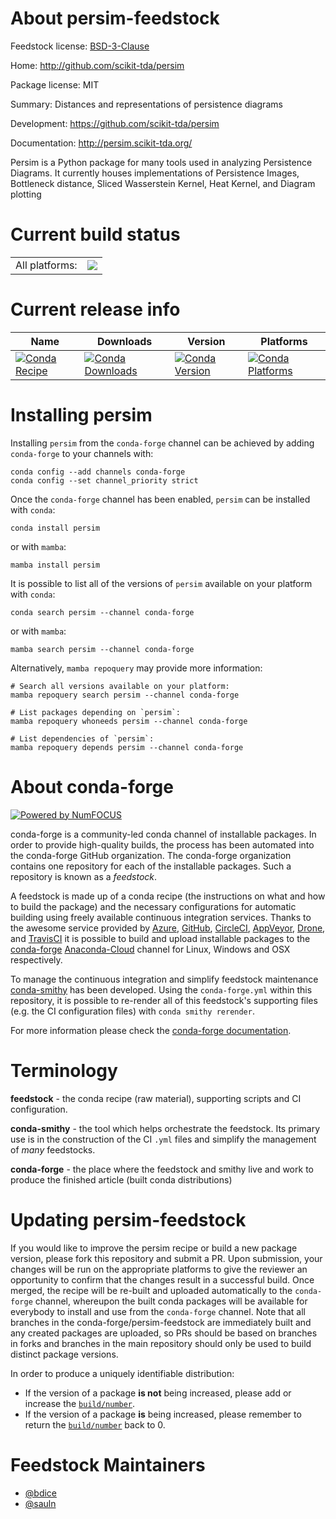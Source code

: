 About persim-feedstock
======================

Feedstock license: [BSD-3-Clause](https://github.com/conda-forge/persim-feedstock/blob/main/LICENSE.txt)

Home: http://github.com/scikit-tda/persim

Package license: MIT

Summary: Distances and representations of persistence diagrams

Development: https://github.com/scikit-tda/persim

Documentation: http://persim.scikit-tda.org/

Persim is a Python package for many tools used in analyzing Persistence Diagrams. It currently houses implementations of Persistence Images, Bottleneck distance, Sliced Wasserstein Kernel, Heat Kernel, and Diagram plotting


Current build status
====================


<table><tr><td>All platforms:</td>
    <td>
      <a href="https://dev.azure.com/conda-forge/feedstock-builds/_build/latest?definitionId=7102&branchName=main">
        <img src="https://dev.azure.com/conda-forge/feedstock-builds/_apis/build/status/persim-feedstock?branchName=main">
      </a>
    </td>
  </tr>
</table>

Current release info
====================

| Name | Downloads | Version | Platforms |
| --- | --- | --- | --- |
| [![Conda Recipe](https://img.shields.io/badge/recipe-persim-green.svg)](https://anaconda.org/conda-forge/persim) | [![Conda Downloads](https://img.shields.io/conda/dn/conda-forge/persim.svg)](https://anaconda.org/conda-forge/persim) | [![Conda Version](https://img.shields.io/conda/vn/conda-forge/persim.svg)](https://anaconda.org/conda-forge/persim) | [![Conda Platforms](https://img.shields.io/conda/pn/conda-forge/persim.svg)](https://anaconda.org/conda-forge/persim) |

Installing persim
=================

Installing `persim` from the `conda-forge` channel can be achieved by adding `conda-forge` to your channels with:

```
conda config --add channels conda-forge
conda config --set channel_priority strict
```

Once the `conda-forge` channel has been enabled, `persim` can be installed with `conda`:

```
conda install persim
```

or with `mamba`:

```
mamba install persim
```

It is possible to list all of the versions of `persim` available on your platform with `conda`:

```
conda search persim --channel conda-forge
```

or with `mamba`:

```
mamba search persim --channel conda-forge
```

Alternatively, `mamba repoquery` may provide more information:

```
# Search all versions available on your platform:
mamba repoquery search persim --channel conda-forge

# List packages depending on `persim`:
mamba repoquery whoneeds persim --channel conda-forge

# List dependencies of `persim`:
mamba repoquery depends persim --channel conda-forge
```


About conda-forge
=================

[![Powered by
NumFOCUS](https://img.shields.io/badge/powered%20by-NumFOCUS-orange.svg?style=flat&colorA=E1523D&colorB=007D8A)](https://numfocus.org)

conda-forge is a community-led conda channel of installable packages.
In order to provide high-quality builds, the process has been automated into the
conda-forge GitHub organization. The conda-forge organization contains one repository
for each of the installable packages. Such a repository is known as a *feedstock*.

A feedstock is made up of a conda recipe (the instructions on what and how to build
the package) and the necessary configurations for automatic building using freely
available continuous integration services. Thanks to the awesome service provided by
[Azure](https://azure.microsoft.com/en-us/services/devops/), [GitHub](https://github.com/),
[CircleCI](https://circleci.com/), [AppVeyor](https://www.appveyor.com/),
[Drone](https://cloud.drone.io/welcome), and [TravisCI](https://travis-ci.com/)
it is possible to build and upload installable packages to the
[conda-forge](https://anaconda.org/conda-forge) [Anaconda-Cloud](https://anaconda.org/)
channel for Linux, Windows and OSX respectively.

To manage the continuous integration and simplify feedstock maintenance
[conda-smithy](https://github.com/conda-forge/conda-smithy) has been developed.
Using the ``conda-forge.yml`` within this repository, it is possible to re-render all of
this feedstock's supporting files (e.g. the CI configuration files) with ``conda smithy rerender``.

For more information please check the [conda-forge documentation](https://conda-forge.org/docs/).

Terminology
===========

**feedstock** - the conda recipe (raw material), supporting scripts and CI configuration.

**conda-smithy** - the tool which helps orchestrate the feedstock.
                   Its primary use is in the construction of the CI ``.yml`` files
                   and simplify the management of *many* feedstocks.

**conda-forge** - the place where the feedstock and smithy live and work to
                  produce the finished article (built conda distributions)


Updating persim-feedstock
=========================

If you would like to improve the persim recipe or build a new
package version, please fork this repository and submit a PR. Upon submission,
your changes will be run on the appropriate platforms to give the reviewer an
opportunity to confirm that the changes result in a successful build. Once
merged, the recipe will be re-built and uploaded automatically to the
`conda-forge` channel, whereupon the built conda packages will be available for
everybody to install and use from the `conda-forge` channel.
Note that all branches in the conda-forge/persim-feedstock are
immediately built and any created packages are uploaded, so PRs should be based
on branches in forks and branches in the main repository should only be used to
build distinct package versions.

In order to produce a uniquely identifiable distribution:
 * If the version of a package **is not** being increased, please add or increase
   the [``build/number``](https://docs.conda.io/projects/conda-build/en/latest/resources/define-metadata.html#build-number-and-string).
 * If the version of a package **is** being increased, please remember to return
   the [``build/number``](https://docs.conda.io/projects/conda-build/en/latest/resources/define-metadata.html#build-number-and-string)
   back to 0.

Feedstock Maintainers
=====================

* [@bdice](https://github.com/bdice/)
* [@sauln](https://github.com/sauln/)

